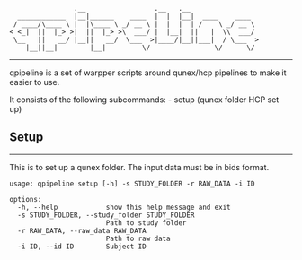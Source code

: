 ```
                .__                 .__   .__
  ____________  |__|______    ____  |  |  |__|  ____    ____
 / ____/\____ \ |  |\____ \ _/ __ \ |  |  |  | /    \ _/ __ \
< <_|  ||  |_> >|  ||  |_> >\  ___/ |  |__|  ||   |  \\  ___/
 \__   ||   __/ |__||   __/  \___  >|____/|__||___|  / \___  >
    |__||__|        |__|         \/                \/      \/
```
---------------------------------------------------------------------------

qpipeline is a set of warpper scripts around
qunex/hcp pipelines to make it easier to use.

It consists of the following subcommands:
    - setup (qunex folder HCP set up)

## Setup
---------------------------------------------------------------------------
This is to set up a qunex folder. The input data must be in bids format.
```
usage: qpipeline setup [-h] -s STUDY_FOLDER -r RAW_DATA -i ID

options:
  -h, --help            show this help message and exit
  -s STUDY_FOLDER, --study_folder STUDY_FOLDER
                        Path to study folder
  -r RAW_DATA, --raw_data RAW_DATA
                        Path to raw data
  -i ID, --id ID        Subject ID
```
